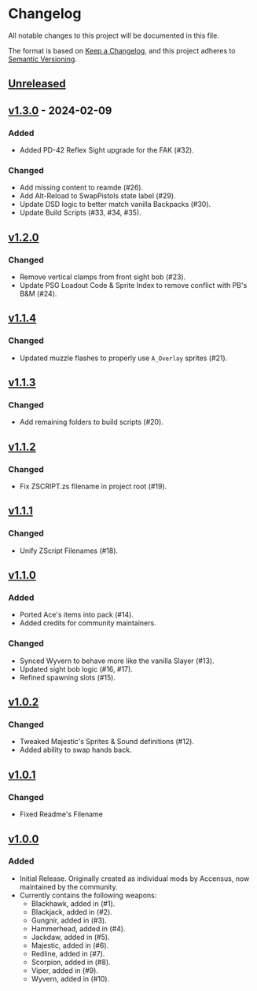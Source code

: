 # Changelog

All notable changes to this project will be documented in this file.

The format is based on [Keep a Changelog](https://keepachangelog.com/en/1.1.0/),
and this project adheres to [Semantic Versioning](https://semver.org/spec/v2.0.0.html).

## [Unreleased]

## [v1.3.0] - 2024-02-09

### Added

-   Added PD-42 Reflex Sight upgrade for the FAK (#32).

### Changed

-   Add missing content to reamde (#26).
-   Add Alt-Reload to SwapPistols state label (#29).
-   Update DSD logic to better match vanilla Backpacks (#30).
-   Update Build Scripts (#33, #34, #35).

## [v1.2.0]

### Changed

-   Remove vertical clamps from front sight bob (#23).
-   Update PSG Loadout Code & Sprite Index to remove conflict with PB's B&M (#24).

## [v1.1.4]

### Changed

-   Updated muzzle flashes to properly use `A_Overlay` sprites (#21).

## [v1.1.3]

### Changed

-   Add remaining folders to build scripts (#20).

## [v1.1.2]

### Changed

-   Fix ZSCRIPT.zs filename in project root (#19).

## [v1.1.1]

### Changed

-   Unify ZScript Filenames (#18).

## [v1.1.0]

### Added

-   Ported Ace's items into pack (#14).
-   Added credits for community maintainers.

### Changed

-   Synced Wyvern to behave more like the vanilla Slayer (#13).
-   Updated sight bob logic (#16, #17).
-   Refined spawning slots (#15).

## [v1.0.2]

### Changed

-   Tweaked Majestic's Sprites & Sound definitions (#12).
-   Added ability to swap hands back.

## [v1.0.1]

### Changed

-   Fixed Readme's Filename

## [v1.0.0]

### Added

-   Initial Release.  Originally created as individual mods by Accensus, now maintained by the community.
-   Currently contains the following weapons:
    -   Blackhawk, added in (#1).
    -   Blackjack, added in (#2).
    -   Gungnir, added in (#3).
    -   Hammerhead, added in (#4).
    -   Jackdaw, added in (#5).
    -   Majestic, added in (#6).
    -   Redline, added in (#7).
    -   Scorpion, added in (#8).
    -   Viper, added in (#9).
    -   Wyvern, added in (#10).

[Unreleased]: https://github.com/HDest-Community/ace-corp-extended/compare/v1.3.0...HEAD

[v1.3.0]: https://github.com/HDest-Community/ace-corp-extended/compare/v1.2.0...v1.3.0

[v1.2.0]: https://github.com/HDest-Community/ace-corp-extended/compare/v1.1.4..v1.2.0

[v1.1.4]: https://github.com/HDest-Community/ace-corp-extended/compare/v1.1.3..v1.1.4

[v1.1.3]: https://github.com/HDest-Community/ace-corp-extended/compare/v1.1.2..v1.1.3

[v1.1.2]: https://github.com/HDest-Community/ace-corp-extended/compare/v1.1.1..v1.1.2

[v1.1.1]: https://github.com/HDest-Community/ace-corp-extended/compare/v1.1.0..v1.1.1

[v1.1.0]: https://github.com/HDest-Community/ace-corp-extended/compare/v1.0.2..v1.1.0

[v1.0.2]: https://github.com/HDest-Community/ace-corp-extended/compare/v1.0.1..v1.0.2

[v1.0.1]: https://github.com/HDest-Community/ace-corp-extended/compare/v1.0.0..v1.0.1

[v1.0.0]: https://github.com/HDest-Community/ace-corp-extended/releases/tag/v1.0.0

